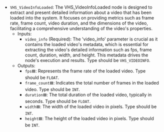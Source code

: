 - `VHS_VideoInfoLoaded`: The VHS_VideoInfoLoaded node is designed to extract and present detailed information about a video that has been loaded into the system. It focuses on providing metrics such as frame rate, frame count, video duration, and the dimensions of the video, facilitating a comprehensive understanding of the video's properties.
    - Inputs:
        - `video_info` (Required): The 'video_info' parameter is crucial as it contains the loaded video's metadata, which is essential for extracting the video's detailed information such as fps, frame count, duration, width, and height. This metadata drives the node's execution and results. Type should be `VHS_VIDEOINFO`.
    - Outputs:
        - `fps🟦`: Represents the frame rate of the loaded video. Type should be `FLOAT`.
        - `frame_count🟦`: Indicates the total number of frames in the loaded video. Type should be `INT`.
        - `duration🟦`: The total duration of the loaded video, typically in seconds. Type should be `FLOAT`.
        - `width🟦`: The width of the loaded video in pixels. Type should be `INT`.
        - `height🟦`: The height of the loaded video in pixels. Type should be `INT`.
